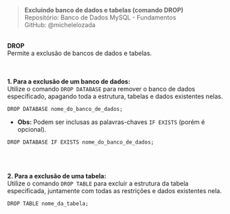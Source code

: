> **Excluindo banco de dados e tabelas (comando DROP)**     
> Repositório: Banco de Dados MySQL - Fundamentos    
> GitHub: @michelelozada
&nbsp;
     
&nbsp;  
**DROP**    
Permite a exclusão de bancos de dados e tabelas.  
&nbsp;
     
&nbsp;  
**1. Para  a exclusão de um banco de dados:**  
Utilize o comando `DROP DATABASE` para remover o banco de dados especificado, apagando toda a estrutura,
tabelas e dados existentes nelas.
```mysql
DROP DATABASE nome_do_banco_de_dados;
````
* **Obs:** Podem ser inclusas as palavras-chaves `IF EXISTS` (porém é opcional).
````mysql
DROP DATABASE IF EXISTS nome_do_banco_de_dados;
````
&nbsp;
     
&nbsp;  
**2. Para  a exclusão de uma tabela:**    
Utilize o comando `DROP TABLE` para excluir a estrutura da tabela especificada, juntamente com todas as 
restrições e dados existentes nela.
```mysql
DROP TABLE nome_da_tabela;
```